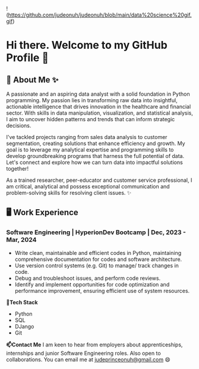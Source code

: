 ! (https://github.com/judeonuh/judeonuh/blob/main/data%20science%20gif.gif)

# Hi there. Welcome to my GitHub Profile 👋

## 📝 About Me ✨
A passionate and an aspiring data analyst with a solid foundation in Python programming. My passion lies in transforming raw data into insightful, actionable intelligence that drives innovation in the healthcare and financial sector. With skills in data manipulation, visualization, and statistical analysis, I aim to uncover hidden patterns and trends that can inform strategic decisions. 

I've tackled projects ranging from sales data analysis to customer segmentation, creating solutions that enhance efficiency and growth. My goal is to leverage my analytical expertise and programming skills to develop groundbreaking programs that harness the full potential of data. Let's connect and explore how we can turn data into impactful solutions together!

As a trained researcher, peer-educator and customer service professional, I am critical, analytical and possess exceptional communication and problem-solving skills for resolving client issues. ✨

## 🖥️ Work Experience
### Software Engineering | HyperionDev Bootcamp |   Dec, 2023 - Mar, 2024
* Write clean, maintainable and efficient codes in Python, maintaining comprehensive documentation for codes and software architecture.
* Use version control systems  (e.g. Git) to manage/ track changes in code.
* Debug and troubleshoot issues, and perform code reviews.
* Identify and implement opportunities for code optimization and performance improvement, ensuring efficient use of system resources.

**🌱Tech Stack**
* Python
* SQL
* DJango
* Git

**📫Contact Me**
I am keen to hear from employers about apprenticeships, internships and junior Software Engineering roles. Also open to collaborations. You can email me at judeprinceonuh@gmail.com 😄
